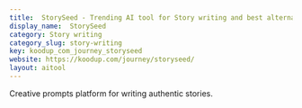 ```yaml
---
title:  StorySeed - Trending AI tool for Story writing and best alternatives
display_name:  StorySeed
category: Story writing
category_slug: story-writing
key: koodup_com_journey_storyseed
website: https://koodup.com/journey/storyseed/
layout: aitool
---
```


Creative prompts platform for writing authentic stories.
